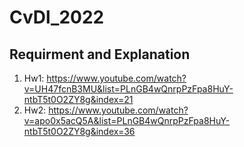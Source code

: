 # CvDl_2022
## Requirment and Explanation
1. Hw1: https://www.youtube.com/watch?v=UH47fcnB3MU&list=PLnGB4wQnrpPzFpa8HuY-ntbT5t0O2ZY8g&index=21
2. Hw2: https://www.youtube.com/watch?v=apo0x5acQ5A&list=PLnGB4wQnrpPzFpa8HuY-ntbT5t0O2ZY8g&index=36
